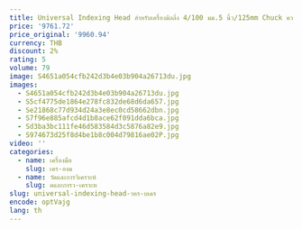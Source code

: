 ```yaml
---
title: Universal Indexing Head สําหรับเครื่องมิลลิ่ง 4/100 มม.5 นิ้ว/125mm Chuck ความแม่นยําสูงแนวตั้งแนวนอนตารางโรตารี่
price: '9761.72'
price_original: '9960.94'
currency: THB
discount: 2%
rating: 5
volume: 79
image: S4651a054cfb242d3b4e03b904a26713du.jpg
images:
  - S4651a054cfb242d3b4e03b904a26713du.jpg
  - S5cf4775de1864e278fc832de68d6da657.jpg
  - Se21868c77d934d24a3e8ec0cd58662dbn.jpg
  - S7f96e885afcd4d1b8ace62f091dda6bca.jpg
  - Sd3ba3bc111fe46d583584d3c5876a82e9.jpg
  - S974673d25f8d4be1b8c004d79816ae02P.jpg
video: ''
categories:
  - name: เครื่องมือ
    slug: เคร-องม
  - name: วัดและการวิเคราะห์
    slug: ดและการว-เคราะห
slug: universal-indexing-head-าหร-บเคร
encode: optVajg
lang: th
---
```

  